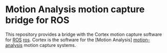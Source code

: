 Motion Analysis motion capture bridge for ROS
=============================================

This repository provides a bridge with the Cortex motion capture
software for [ROS] [ros]. Cortex is the software for the [Motion
Analysis] [motion-analysis] motion capture systems.


[motion-analysis]: http://www.motionanalysis.com/
[ros]: http://www.ros.org
